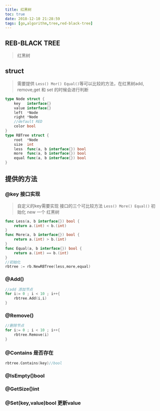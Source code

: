 ```yaml
---
title: 红黑树
toc: true
date: 2018-12-10 21:28:59
tags: [go,algorithm,tree,red-black-tree]
---
```


## REB-BLACK TREE
>红黑树

## struct
>需要提供 `Less() Mor() Equal()`等可以比较的方法，在红黑树add, remove,get 和 set 的时候会进行判断
```go
type Node struct {
	key   interface{}
	value interface{}
	left  *Node
	right *Node
	//default RED
	color bool
}
type RBTree struct {
	root  *Node
	size  int
	less  func(a, b interface{}) bool
	more  func(a, b interface{}) bool
	equal func(a, b interface{}) bool
}
```

## 提供的方法
### @key 接口实现
>自定义的key需要实现 接口的三个可比较方法 `Less() More() Equal()`
>初始化 new 一个 红黑树
```go
func Less(a, b interface{}) bool {
	return a.(int) < b.(int)
}
func More(a, b interface{}) bool {
	return a.(int) > b.(int)
}
func Equal(a, b interface{}) bool {
	return a.(int) == b.(int)
}
//初始化
rbtree := rb.NewRBTree(less,more,equal)
```
### @Add()
```go
//add 添加节点
for i:= 0 ; i < 10 ; i++{
    rbtree.Add(i,i)
}
```
### @Remove()
```go
//删除节点
for i:= 0 ; i < 10 ; i++{
    rbtree.Remove(i)
}
```
### @Contains 是否存在
```go
rbtree.Contains(key)//bool
```
### @IsEmpty()bool
### @GetSize()int
### @Set(key,value)bool 更新value